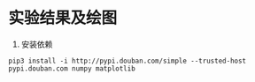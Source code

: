 # 实验结果及绘图

1. 安装依赖

```
pip3 install -i http://pypi.douban.com/simple --trusted-host pypi.douban.com numpy matplotlib
```